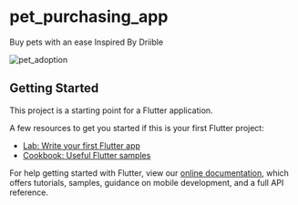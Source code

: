 # pet_purchasing_app

Buy pets with an ease
Inspired By Driible

![pet_adoption](https://user-images.githubusercontent.com/46129194/86001625-9802cd00-ba28-11ea-83ba-8feeb80fca3f.png)


## Getting Started

This project is a starting point for a Flutter application.

A few resources to get you started if this is your first Flutter project:

- [Lab: Write your first Flutter app](https://flutter.dev/docs/get-started/codelab)
- [Cookbook: Useful Flutter samples](https://flutter.dev/docs/cookbook)

For help getting started with Flutter, view our
[online documentation](https://flutter.dev/docs), which offers tutorials,
samples, guidance on mobile development, and a full API reference.
